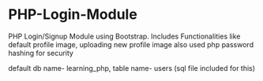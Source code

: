 # PHP-Login-Module
PHP Login/Signup Module using Bootstrap. Includes Functionalities like default profile image, uploading new profile image also used php password hashing for security 

default db name- learning_php, 
table name- users (sql file included for this) 
